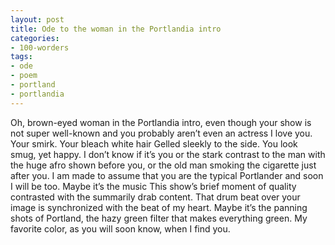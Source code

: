 ```yaml
---
layout: post
title: Ode to the woman in the Portlandia intro
categories:
- 100-worders
tags:
- ode
- poem
- portland
- portlandia
---
```

Oh, brown-eyed woman in the Portlandia intro,
even though your show is not super well-known
and you probably aren’t even an actress
I love you.
Your smirk.
Your bleach white hair
Gelled sleekly to the side.
You look smug, yet happy.
I don’t know if it’s you or the stark contrast to the man with the huge afro shown before you,
or the old man smoking the cigarette just after you.
I am made to assume that you are the typical Portlander
and soon I will be too.
Maybe it’s the music
This show’s brief moment of quality
contrasted with the summarily drab content.
That drum beat over your image
is synchronized with the beat of my heart.
Maybe it’s the panning shots of Portland,
the hazy green filter that makes everything green.
My favorite color, as you will soon know,
when I find you.
